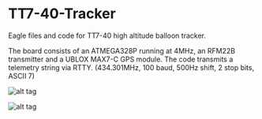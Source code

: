 # TT7-40-Tracker
Eagle files and code for TT7-40 high altitude balloon tracker.

The board consists of an ATMEGA328P running at 4MHz, an RFM22B transmitter and a UBLOX MAX7-C GPS module.
The code transmits a telemetry string via RTTY. (434.301MHz, 100 baud, 500Hz shift, 2 stop bits, ASCII 7)

![alt tag](https://cloud.githubusercontent.com/assets/12703132/7971673/e3d6e226-0a46-11e5-8c16-5150f29cf3b8.JPG)

![alt tag](https://cloud.githubusercontent.com/assets/12703132/7971731/39831776-0a47-11e5-8aaf-535d39b16bab.JPG)
